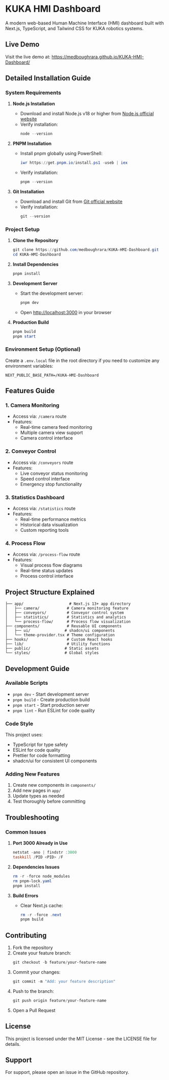 # KUKA HMI Dashboard

A modern web-based Human Machine Interface (HMI) dashboard built with Next.js, TypeScript, and Tailwind CSS for KUKA robotics systems.

## Live Demo

Visit the live demo at: https://medboughrara.github.io/KUKA-HMI-Dashboard/

## Detailed Installation Guide

### System Requirements

1. **Node.js Installation**
   - Download and install Node.js v18 or higher from [Node.js official website](https://nodejs.org/)
   - Verify installation:
     ```powershell
     node --version
     ```

2. **PNPM Installation**
   - Install pnpm globally using PowerShell:
     ```powershell
     iwr https://get.pnpm.io/install.ps1 -useb | iex
     ```
   - Verify installation:
     ```powershell
     pnpm --version
     ```

3. **Git Installation**
   - Download and install Git from [Git official website](https://git-scm.com/)
   - Verify installation:
     ```powershell
     git --version
     ```

### Project Setup

1. **Clone the Repository**
   ```powershell
   git clone https://github.com/medboughrara/KUKA-HMI-Dashboard.git
   cd KUKA-HMI-Dashboard
   ```

2. **Install Dependencies**
   ```powershell
   pnpm install
   ```

3. **Development Server**
   - Start the development server:
     ```powershell
     pnpm dev
     ```
   - Open [http://localhost:3000](http://localhost:3000) in your browser

4. **Production Build**
   ```powershell
   pnpm build
   pnpm start
   ```

### Environment Setup (Optional)

Create a `.env.local` file in the root directory if you need to customize any environment variables:
```env
NEXT_PUBLIC_BASE_PATH=/KUKA-HMI-Dashboard
```

## Features Guide

### 1. Camera Monitoring
- Access via: `/camera` route
- Features:
  - Real-time camera feed monitoring
  - Multiple camera view support
  - Camera control interface

### 2. Conveyor Control
- Access via: `/conveyors` route
- Features:
  - Live conveyor status monitoring
  - Speed control interface
  - Emergency stop functionality

### 3. Statistics Dashboard
- Access via: `/statistics` route
- Features:
  - Real-time performance metrics
  - Historical data visualization
  - Custom reporting tools

### 4. Process Flow
- Access via: `/process-flow` route
- Features:
  - Visual process flow diagrams
  - Real-time status updates
  - Process control interface

## Project Structure Explained

```plaintext
├── app/                    # Next.js 13+ app directory
│   ├── camera/            # Camera monitoring feature
│   ├── conveyors/         # Conveyor control system
│   ├── statistics/        # Statistics and analytics
│   └── process-flow/      # Process flow visualization
├── components/            # Reusable UI components
│   ├── ui/               # shadcn/ui components
│   └── theme-provider.tsx # Theme configuration
├── hooks/                 # Custom React hooks
├── lib/                   # Utility functions
├── public/               # Static assets
└── styles/               # Global styles
```

## Development Guide

### Available Scripts

- `pnpm dev` - Start development server
- `pnpm build` - Create production build
- `pnpm start` - Start production server
- `pnpm lint` - Run ESLint for code quality

### Code Style

This project uses:
- TypeScript for type safety
- ESLint for code quality
- Prettier for code formatting
- shadcn/ui for consistent UI components

### Adding New Features

1. Create new components in `components/`
2. Add new pages in `app/`
3. Update types as needed
4. Test thoroughly before committing

## Troubleshooting

### Common Issues

1. **Port 3000 Already in Use**
   ```powershell
   netstat -ano | findstr :3000
   taskkill /PID <PID> /F
   ```

2. **Dependencies Issues**
   ```powershell
   rm -r -force node_modules
   rm pnpm-lock.yaml
   pnpm install
   ```

3. **Build Errors**
   - Clear Next.js cache:
     ```powershell
     rm -r -force .next
     pnpm build
     ```

## Contributing

1. Fork the repository
2. Create your feature branch:
   ```powershell
   git checkout -b feature/your-feature-name
   ```
3. Commit your changes:
   ```powershell
   git commit -m "Add: your feature description"
   ```
4. Push to the branch:
   ```powershell
   git push origin feature/your-feature-name
   ```
5. Open a Pull Request

## License

This project is licensed under the MIT License - see the LICENSE file for details.

## Support

For support, please open an issue in the GitHub repository.
